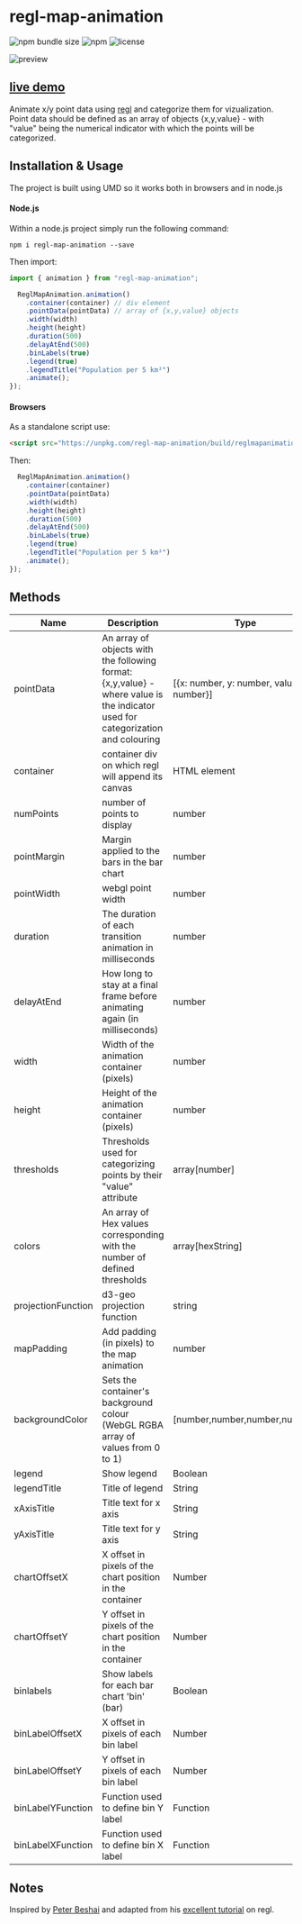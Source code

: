 # regl-map-animation

![npm bundle size](https://img.shields.io/bundlephobia/min/regl-map-animation)
![npm](https://img.shields.io/npm/v/regl-map-animation)
![license](https://img.shields.io/badge/license-EUPL-success)

<div>
<img src="assets/images/optimized.gif" alt="preview"/>
<div>

## [live demo](https://eurostat.github.io/regl-map-animation/examples/basic/)

Animate x/y point data using [regl](https://github.com/regl-project/regl) and categorize them for vizualization. Point data should be defined as an array of objects {x,y,value} - with "value" being the numerical indicator with which the points will be categorized.

## Installation & Usage

The project is built using UMD so it works both in browsers and in node.js

#### Node.js

Within a node.js project simply run the following command:

`npm i regl-map-animation --save`

Then import:

```javascript
import { animation } from "regl-map-animation";

  ReglMapAnimation.animation()
    .container(container) // div element
    .pointData(pointData) // array of {x,y,value} objects
    .width(width)
    .height(height)
    .duration(500)
    .delayAtEnd(500)
    .binLabels(true)
    .legend(true)
    .legendTitle("Population per 5 km²")
    .animate();
});
```

#### Browsers

As a standalone script use:

```html
<script src="https://unpkg.com/regl-map-animation/build/reglmapanimation.js"></script>
```

Then:

```javascript
  ReglMapAnimation.animation()
    .container(container)
    .pointData(pointData)
    .width(width)
    .height(height)
    .duration(500)
    .delayAtEnd(500)
    .binLabels(true)
    .legend(true)
    .legendTitle("Population per 5 km²")
    .animate();
});
```

## Methods

| Name               | Description                                                                                                                     | Type                                    | Required | Default                                                              |
| ------------------ | ------------------------------------------------------------------------------------------------------------------------------- | --------------------------------------- | -------- | -------------------------------------------------------------------- |
| pointData          | An array of objects with the following format: {x,y,value} - where value is the indicator used for categorization and colouring | [{x: number, y: number, value: number}] | True     |                                                                      |
| container          | container div on which regl will append its canvas                                                                              | HTML element                            | False    | document.body                                                        |
| numPoints          | number of points to display                                                                                                     | number                                  | False    | pointData.length                                                     |
| pointMargin        | Margin applied to the bars in the bar chart                                                                                     | number                                  | False    | 1                                                                    |
| pointWidth         | webgl point width                                                                                                               | number                                  | False    | 1                                                                    |
| duration           | The duration of each transition animation in milliseconds                                                                       | number                                  | False    | 5000                                                                 |
| delayAtEnd         | How long to stay at a final frame before animating again (in milliseconds)                                                      | number                                  | False    | 0                                                                    |
| width              | Width of the animation container (pixels)                                                                                       | number                                  | False    | window.innerWidth                                                    |
| height             | Height of the animation container (pixels)                                                                                      | number                                  | False    | window.innerHeight                                                   |
| thresholds         | Thresholds used for categorizing points by their "value" attribute                                                              | array[number]                           | False    |                                                                      |
| colors             | An array of Hex values corresponding with the number of defined thresholds                                                      | array[hexString]                        | False    |                                                                      |
| projectionFunction | d3-geo projection function                                                                                                      | string                                  | False    | generates x and y scales based on the extents of the x/y data        |
| mapPadding         | Add padding (in pixels) to the map animation                                                                                    | number                                  | False    |
| backgroundColor    | Sets the container's background colour (WebGL RGBA array of values from 0 to 1)                                                 | [number,number,number,number]           | False    | [1,1,1,1] (white)                                                    |
| legend             | Show legend                                                                                                                     | Boolean                                 | False    | True                                                                 |
| legendTitle        | Title of legend                                                                                                                 | String                                  | False    | null                                                                 |
| xAxisTitle         | Title text for x axis                                                                                                           | String                                  | False    | null                                                                 |
| yAxisTitle         | Title text for y axis                                                                                                           | String                                  | False    | null                                                                 |
| chartOffsetX       | X offset in pixels of the chart position in the container                                                                       | Number                                  | False    | 100                                                                  |
| chartOffsetY       | Y offset in pixels of the chart position in the container                                                                       | Number                                  | False    | -150                                                                 |
| binlabels          | Show labels for each bar chart 'bin' (bar)                                                                                      | Boolean                                 | False    | True                                                                 |
| binLabelOffsetX    | X offset in pixels of each bin label                                                                                            | Number                                  | False    | 40                                                                   |
| binLabelOffsetY    | Y offset in pixels of each bin label                                                                                            | Number                                  | False    | -30                                                                  |
| binLabelYFunction  | Function used to define bin Y label                                                                                             | Function                                | False    | (bin) => Math.round(bin.binCount)                                    |
| binLabelXFunction  | Function used to define bin X label                                                                                             | Function                                | False    | Returns threhold labels in the form of: threshold "to" nextThreshold |


## Notes

Inspired by [Peter Beshai](https://peterbeshai.com/) and adapted from his [excellent tutorial](https://peterbeshai.com/blog/2017-05-26-beautifully-animate-points-with-webgl-and-regl/) on regl.
